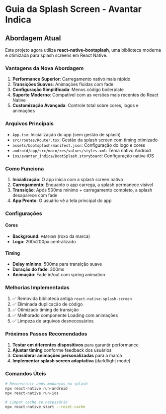 # Guia da Splash Screen - Avantar Indica

## Abordagem Atual

Este projeto agora utiliza **react-native-bootsplash**, uma biblioteca moderna e otimizada para splash screens em React Native.

### Vantagens da Nova Abordagem

1. **Performance Superior**: Carregamento nativo mais rápido
2. **Transições Suaves**: Animações fluidas com fade
3. **Configuração Simplificada**: Menos código boilerplate
4. **Suporte Moderno**: Compatível com as versões mais recentes do React Native
5. **Customização Avançada**: Controle total sobre cores, logos e animações

### Arquivos Principais

- `App.tsx`: Inicialização do app (sem gestão de splash)
- `src/routes/Router.tsx`: Gestão da splash screen com timing otimizado
- `assets/bootsplash/manifest.json`: Configuração do logo e cores
- `android/app/src/main/res/values/styles.xml`: Tema nativo Android
- `ios/avantar_indica/BootSplash.storyboard`: Configuração nativa iOS

### Como Funciona

1. **Inicialização**: O app inicia com a splash screen nativa
2. **Carregamento**: Enquanto o app carrega, a splash permanece visível
3. **Transição**: Após 500ms mínimo + carregamento completo, a splash desaparece com fade
4. **App Pronto**: O usuário vê a tela principal do app

### Configurações

#### Cores
- **Background**: `#4A04A5` (roxo da marca)
- **Logo**: 200x200px centralizado

#### Timing
- **Delay mínimo**: 500ms para transição suave
- **Duração do fade**: 300ms
- **Animação**: Fade in/out com spring animation

### Melhorias Implementadas

1. ✅ Removida biblioteca antiga `react-native-splash-screen`
2. ✅ Eliminada duplicação de código
3. ✅ Otimizado timing de transição
4. ✅ Melhorado componente Loading com animações
5. ✅ Limpeza de arquivos desnecessários

### Próximos Passos Recomendados

1. **Testar em diferentes dispositivos** para garantir performance
2. **Ajustar timing** conforme feedback dos usuários
3. **Considerar animações personalizadas** para a marca
4. **Implementar splash screen adaptativa** (dark/light mode)

### Comandos Úteis

```bash
# Reconstruir após mudanças na splash
npx react-native run-android
npx react-native run-ios

# Limpar cache se necessário
npx react-native start --reset-cache
``` 